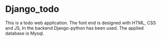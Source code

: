 # Django_todo
This is a todo web application. The font end is designed with HTML, CSS and JS, In the backend Django-python has been used. The applied database is Mysql.

